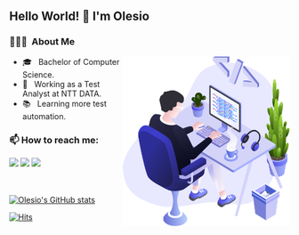 <h2> Hello World! 👋 I'm Olesio </h2>

<h3> 👨🏻‍💻 &nbsp;About Me </h3>

<img align="right" src="./illustration.png" width="300">

- 🎓 &nbsp; Bachelor of Computer Science.
- 💼 &nbsp; Working as a Test Analyst at NTT DATA.
- 📚 &nbsp; Learning more test automation.

<h3> 📫 How to reach me: </h3>
<a href="https://www.linkedin.com/in/olesiogn/"><img src="https://img.shields.io/badge/LinkedIn-0077B5?style=for-the-badge&logo=linkedin&logoColor=white" /></a>
<a href="mailto:netogardenghi@gmail.com?subject=Contato%20Github"><img src="https://img.shields.io/badge/Gmail-D14836?style=for-the-badge&logo=gmail&logoColor=white" /></a>
<a href="https://open.spotify.com/user/cheirodebacon?si=7301d8d6838f4324"><img src="https://img.shields.io/badge/Spotify-1ED760?&style=for-the-badge&logo=spotify&logoColor=white" /></a>

<br> <br>
[![Olesio's GitHub stats](https://github-readme-stats.vercel.app/api?username=olesiogn&show_icons=true&theme=buefy&custom_title=Olesio's+GitHub+Stats)](https://github.com/anuraghazra/github-readme-stats)

[![Hits](https://hits.seeyoufarm.com/api/count/incr/badge.svg?url=https%3A%2F%2Fgithub.com%2Folesiogn&count_bg=%2379C83D&title_bg=%23555555&icon=&icon_color=%23E7E7E7&title=hits&edge_flat=false)](https://hits.seeyoufarm.com)

<!--
**olesiogn/olesiogn** is a ✨ _special_ ✨ repository because its `README.md` (this file) appears on your GitHub profile.

Here are some ideas to get you started:

- 🔭 I’m currently working on ...
- 🌱 I’m currently learning ...
- 👯 I’m looking to collaborate on ...
- 🤔 I’m looking for help with ...
- 💬 Ask me about ...
- 📫 How to reach me: ...
- 😄 Pronouns: ...
- ⚡ Fun fact: ...
-->
